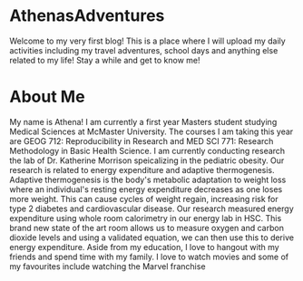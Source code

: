 # AthenasAdventures
Welcome to my very first blog! This is a place where I will upload my daily activities including my travel adventures, school days and anything else related to my life! Stay a while and get to know me! 

# About Me
My name is Athena! I am currently a first year Masters student studying Medical Sciences at McMaster University. The courses I am taking this year are GEOG 712: Reproducibility in Research and MED SCI 771: Research Methodology in Basic Health Science. I am currently conducting research the lab of Dr. Katherine Morrison speicalizing in the pediatric obesity. Our research is related to energy expenditure and adaptive thermogenesis. Adaptive thermogenesis is the body's metabolic adaptation to weight loss where an individual's resting energy expenditure decreases as one loses more weight. This can cause cycles of weight regain, increasing risk for type 2 diabetes and cardiovascular disease. Our research measured energy expenditure using whole room calorimetry in our energy lab in HSC. This brand new state of the art room allows us to measure oxygen and carbon dioxide levels and using a validated equation, we can then use this to derive energy expenditure. Aside from my education, I love to hangout with my friends and spend time with my family. I love to watch movies and some of my favourites include watching the Marvel franchise 

